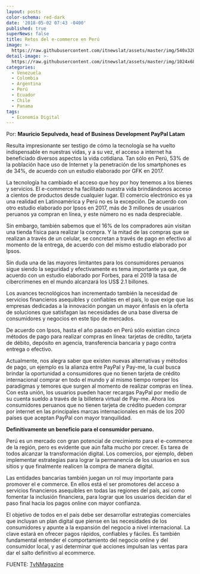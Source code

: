 ```yaml
---
layout: posts
color-schema: red-dark
date: '2018-05-02 07:43 -0400'
published: true
superNews: false
title: Retos del e-commerce en Perú
image: >-
  https://raw.githubusercontent.com/itnewslat/assets/master/img/540x320/ecommerce-p.jpg
detail-image: >-
  https://raw.githubusercontent.com/itnewslat/assets/master/img/1024x680/ecommerce-g.jpg
categories:
  - Venezuela
  - Colombia
  - Argentina
  - Perú
  - Ecuador
  - Chile
  - Panama
tags:
  - Economía Digital
---
```

Por: **Mauricio Sepulveda, head of Business Development PayPal Latam**

Resulta impresionante ser testigo de cómo la tecnología se ha vuelto indispensable en nuestras vidas, y a su vez, el acceso a internet ha beneficiado diversos aspectos la vida cotidiana. Tan sólo en Perú, 53% de la población hace uso de Internet y la penetración de los smartphones es de 34%, de acuerdo con un estudio elaborado por GFK en 2017.

La tecnología ha cambiado el acceso que hoy por hoy tenemos a los bienes y servicios. El e-commerce ha facilitado nuestra vida brindándonos acceso a cientos de productos desde cualquier lugar. El comercio electrónico es ya una realidad en Latinoamérica y Perú no es la excepción. De acuerdo con otro  estudio elaborado por Ipsos en 2017, más de 3 millones de usuarios peruanos ya compran en línea, y este número no es nada despreciable.

Sin embargo, también sabemos que el 16% de los compradores aún visitan una tienda física para realizar la compra. Y la mitad de las compras que se realizan a través de un celular, se concretan a través de pago en efectivo al momento de la entrega, de acuerdo con del mismo estudio elaborado por Ipsos.

Sin duda una de las mayores limitantes para los consumidores peruanos sigue siendo la seguridad y efectivamente es tema importante ya que, de acuerdo con un estudio elaborado por Forbes, para el 2019 la tasa de cibercrímenes en el mundo alcanzará los US$ 2.1 billones.

Los avances tecnológicos han incrementado también la necesidad de servicios financieros asequibles y confiables en el país, lo que exige que las empresas dedicadas a la innovación pongan un mayor énfasis en la oferta de soluciones que satisfagan las necesidades de una base diversa de consumidores y negocios en este tipo de mercados.

De acuerdo con Ipsos, hasta el año pasado en Perú sólo existían cinco métodos de pago para realizar compras en línea: tarjetas de crédito, tarjeta de débito, depósito en agencia, transferencia bancaria y pago contra entrega o efectivo.

Actualmente, nos alegra saber que existen nuevas alternativas y métodos de pago, un ejemplo es la alianza entre PayPal y Pay-me, la cual busca brindar la oportunidad a consumidores que no tienen tarjeta de crédito internacional comprar en todo el mundo y al mismo tiempo romper los paradigmas y temores que surgen al momento de realizar compras en línea.  Con esta unión, los usuarios pueden hacer recargas PayPal por medio de su cuenta sueldo a través de la billetera virtual de Pay-me. Ahora los consumidores peruanos que no tienen tarjeta de crédito pueden comprar por internet en las principales marcas internacionales en más de los 200 países que aceptan PayPal con mayor tranquilidad.

**Definitivamente un beneficio para el consumidor peruano.**

Perú es un mercado con gran potencial de crecimiento para el e-commerce de la región, pero es evidente que aún falta mucho por crecer.  Es tarea de todos alcanzar la transformación digital. Los comercios, por ejemplo, deben implementar estrategias para lograr la permanencia de los usuarios en sus sitios y que finalmente realicen la compra de manera digital.

Las entidades bancarias también juegan un rol muy importante para promover el e commerce. En ellos está el ser promotores del acceso a servicios financieros asequibles en todas las regiones del país, así como fomentar la inclusión financiera, para lograr que los usuarios decidan dar el paso final hacia los pagos online con mayor confianza.

El objetivo de todos en el país debe ser desarrollar estrategias comerciales que incluyan un plan digital que piense en las necesidades de los consumidores y apunte a la expansión del negocio a nivel internacional. La clave estará en ofrecer pagos rápidos, confiables y fáciles. Es también fundamental entender el comportamiento del negocio online y del consumidor local, y así determinar qué acciones impulsan las ventas para dar el salto definitivo al ecommerce.

FUENTE: [TyNMagazine](http://www.tynmagazine.com/retos-del-e-commerce-en-peru/)
